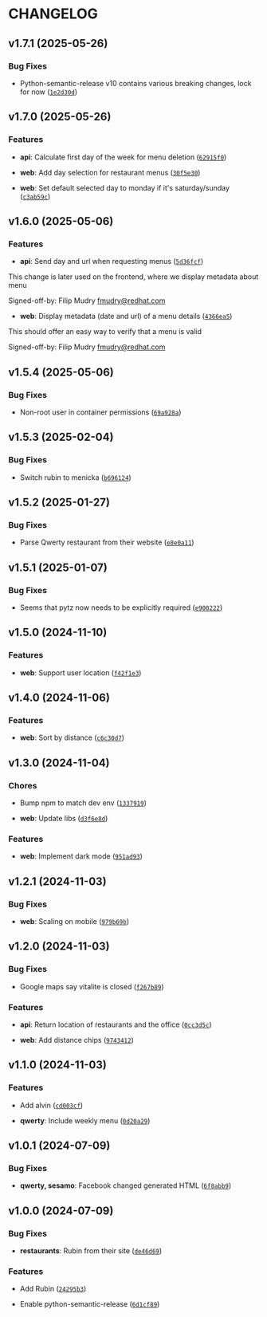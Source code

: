 # CHANGELOG


## v1.7.1 (2025-05-26)

### Bug Fixes

- Python-semantic-release v10 contains various breaking changes, lock for now
  ([`1e2d30d`](https://github.com/jdobes/lunch/commit/1e2d30d319da0bcb76a0dd3853a54e7696460be4))


## v1.7.0 (2025-05-26)

### Features

- **api**: Calculate first day of the week for menu deletion
  ([`62915f0`](https://github.com/jdobes/lunch/commit/62915f0b99de703ef2bec45b1f2157dcc4aac116))

- **web**: Add day selection for restaurant menus
  ([`30f5e30`](https://github.com/jdobes/lunch/commit/30f5e306639c2510e9e3426ff17cb647955ae858))

- **web**: Set default selected day to monday if it's saturday/sunday
  ([`c3ab59c`](https://github.com/jdobes/lunch/commit/c3ab59c62cff50022b5cfde59ad827050b2bd045))


## v1.6.0 (2025-05-06)

### Features

- **api**: Send day and url when requesting menus
  ([`5d36fcf`](https://github.com/jdobes/lunch/commit/5d36fcf7ae82c823eaf9e5432c67eb73da847e51))

This change is later used on the frontend, where we display metadata about menu

Signed-off-by: Filip Mudry <fmudry@redhat.com>

- **web**: Display metadata (date and url) of a menu details
  ([`4366ea5`](https://github.com/jdobes/lunch/commit/4366ea58bda123735bb68c3d8f0d245924d5a4c4))

This should offer an easy way to verify that a menu is valid

Signed-off-by: Filip Mudry <fmudry@redhat.com>


## v1.5.4 (2025-05-06)

### Bug Fixes

- Non-root user in container permissions
  ([`69a928a`](https://github.com/jdobes/lunch/commit/69a928aecdac51312d85bc2f3cfd554434d91188))


## v1.5.3 (2025-02-04)

### Bug Fixes

- Switch rubin to menicka
  ([`b696124`](https://github.com/jdobes/lunch/commit/b6961243ecf2931ac0c20cb9728b5f93deced745))


## v1.5.2 (2025-01-27)

### Bug Fixes

- Parse Qwerty restaurant from their website
  ([`e8e0a11`](https://github.com/jdobes/lunch/commit/e8e0a11270a7b82dccf6939a7c8e54664c6ba658))


## v1.5.1 (2025-01-07)

### Bug Fixes

- Seems that pytz now needs to be explicitly required
  ([`e900222`](https://github.com/jdobes/lunch/commit/e90022218a7f9da062e18459c8f1c144d2b5706f))


## v1.5.0 (2024-11-10)

### Features

- **web**: Support user location
  ([`f42f1e3`](https://github.com/jdobes/lunch/commit/f42f1e363ace18d463d9be50df41b7d7cda27776))


## v1.4.0 (2024-11-06)

### Features

- **web**: Sort by distance
  ([`c6c30d7`](https://github.com/jdobes/lunch/commit/c6c30d71cb2fa75d8d3b3cdce7cf2c9e4aafc4e0))


## v1.3.0 (2024-11-04)

### Chores

- Bump npm to match dev env
  ([`1337919`](https://github.com/jdobes/lunch/commit/1337919ef5787dad702d613b1e8fa6fd365b3b85))

- **web**: Update libs
  ([`d3f6e8d`](https://github.com/jdobes/lunch/commit/d3f6e8d5eb1ec4814aea34c05957d48e100fd148))

### Features

- **web**: Implement dark mode
  ([`951ad93`](https://github.com/jdobes/lunch/commit/951ad93fe5f8f49f68f5923143435a9143acf62d))


## v1.2.1 (2024-11-03)

### Bug Fixes

- **web**: Scaling on mobile
  ([`979b69b`](https://github.com/jdobes/lunch/commit/979b69b4135517b62c668d63f55f45424dbcd0be))


## v1.2.0 (2024-11-03)

### Bug Fixes

- Google maps say vitalite is closed
  ([`f267b89`](https://github.com/jdobes/lunch/commit/f267b896134d1957b345bf347b80347b1ee277f4))

### Features

- **api**: Return location of restaurants and the office
  ([`0cc3d5c`](https://github.com/jdobes/lunch/commit/0cc3d5c3e1bbedf5772cfac80e65b31320c21bc8))

- **web**: Add distance chips
  ([`9743412`](https://github.com/jdobes/lunch/commit/9743412280a74dc4523c8391b295a06b20a5f6e6))


## v1.1.0 (2024-11-03)

### Features

- Add alvin
  ([`cd003cf`](https://github.com/jdobes/lunch/commit/cd003cf5294c5c2490b64e11fdd1c3c5fd4ec578))

- **qwerty**: Include weekly menu
  ([`0d20a29`](https://github.com/jdobes/lunch/commit/0d20a299b93004b9a45b57abb8712d2900d60928))


## v1.0.1 (2024-07-09)

### Bug Fixes

- **qwerty, sesamo**: Facebook changed generated HTML
  ([`6f8abb9`](https://github.com/jdobes/lunch/commit/6f8abb90cb842f37108a752635e52bf26b0e0609))


## v1.0.0 (2024-07-09)

### Bug Fixes

- **restaurants**: Rubin from their site
  ([`de46d69`](https://github.com/jdobes/lunch/commit/de46d698b7721b15765e0e6918509437374b5de5))

### Features

- Add Rubin
  ([`24295b3`](https://github.com/jdobes/lunch/commit/24295b36dea6391a8bdf9e53c569aad4167cb663))

- Enable python-semantic-release
  ([`6d1cf89`](https://github.com/jdobes/lunch/commit/6d1cf8997f3be3503585af6e7664d0fb7e209499))
